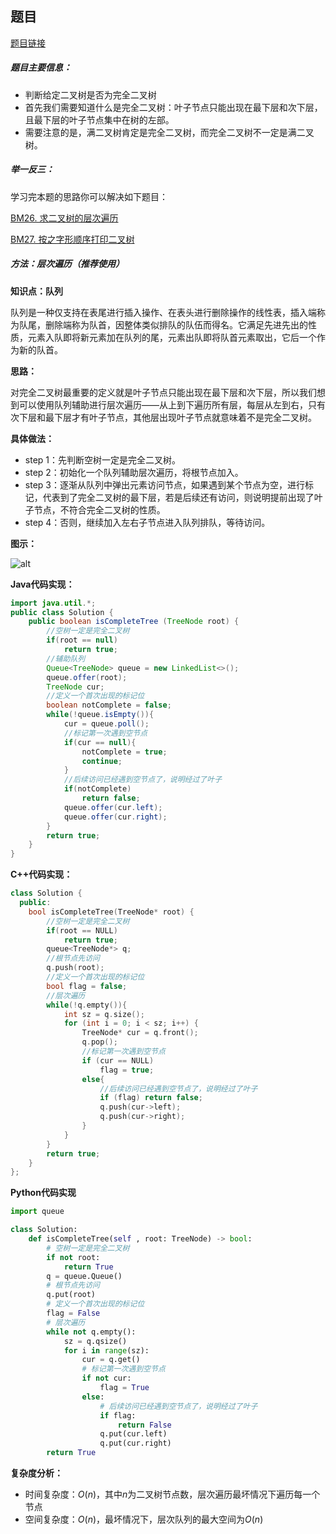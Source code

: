 ## 题目
[题目链接](https://www.nowcoder.com/practice/8daa4dff9e36409abba2adbe413d6fae?tpId=196&tqId=2299105&sourceUrl=/exam/oj&channenl=wgithub&fromPut=wgithub)

##### 题目主要信息：

- 判断给定二叉树是否为完全二叉树
- 首先我们需要知道什么是完全二叉树：叶子节点只能出现在最下层和次下层，且最下层的叶子节点集中在树的左部。
- 需要注意的是，满二叉树肯定是完全二叉树，而完全二叉树不一定是满二叉树。

##### 举一反三：

学习完本题的思路你可以解决如下题目：

[BM26. 求二叉树的层次遍历](https://www.nowcoder.com/practice/04a5560e43e24e9db4595865dc9c63a3?tpId=295&tqId=644)

[BM27. 按之字形顺序打印二叉树](https://www.nowcoder.com/practice/91b69814117f4e8097390d107d2efbe0?tpId=295&tqId=23454)


##### 方法：层次遍历（推荐使用）

**知识点：队列**

队列是一种仅支持在表尾进行插入操作、在表头进行删除操作的线性表，插入端称为队尾，删除端称为队首，因整体类似排队的队伍而得名。它满足先进先出的性质，元素入队即将新元素加在队列的尾，元素出队即将队首元素取出，它后一个作为新的队首。

**思路：**

对完全二叉树最重要的定义就是叶子节点只能出现在最下层和次下层，所以我们想到可以使用队列辅助进行层次遍历——从上到下遍历所有层，每层从左到右，只有次下层和最下层才有叶子节点，其他层出现叶子节点就意味着不是完全二叉树。

**具体做法：**

- step 1：先判断空树一定是完全二叉树。
- step 2：初始化一个队列辅助层次遍历，将根节点加入。
- step 3：逐渐从队列中弹出元素访问节点，如果遇到某个节点为空，进行标记，代表到了完全二叉树的最下层，若是后续还有访问，则说明提前出现了叶子节点，不符合完全二叉树的性质。
- step 4：否则，继续加入左右子节点进入队列排队，等待访问。

**图示：**

![alt](https://uploadfiles.nowcoder.com/images/20210720/397721558_1626784833699/07986E476EB2CECD3C5F81D0BCADBE12)

**Java代码实现：**
```java
import java.util.*;
public class Solution {
    public boolean isCompleteTree (TreeNode root) {
        //空树一定是完全二叉树
        if(root == null) 
            return true;
        //辅助队列
        Queue<TreeNode> queue = new LinkedList<>(); 
        queue.offer(root);
        TreeNode cur;
        //定义一个首次出现的标记位
        boolean notComplete = false;
        while(!queue.isEmpty()){
            cur = queue.poll();
            //标记第一次遇到空节点
            if(cur == null){ 
                notComplete = true;
                continue;
            }
            //后续访问已经遇到空节点了，说明经过了叶子
            if(notComplete) 
                return false;
            queue.offer(cur.left);
            queue.offer(cur.right);
        }
        return true;
    }
}
```
**C++代码实现：**
```cpp
class Solution {
  public:
    bool isCompleteTree(TreeNode* root) {
        //空树一定是完全二叉树
        if(root == NULL) 
            return true;
        queue<TreeNode*> q;
        //根节点先访问
        q.push(root); 
        //定义一个首次出现的标记位
        bool flag = false; 
        //层次遍历
        while(!q.empty()){ 
            int sz = q.size();
            for (int i = 0; i < sz; i++) {
                TreeNode* cur = q.front();
                q.pop();
                //标记第一次遇到空节点
                if (cur == NULL) 
                    flag = true; 
                else{
                    //后续访问已经遇到空节点了，说明经过了叶子
                    if (flag) return false;
                    q.push(cur->left);
                    q.push(cur->right);
                }
            }
        }
        return true;
    }
};
```
**Python代码实现**
```py
import queue

class Solution:
    def isCompleteTree(self , root: TreeNode) -> bool:
        # 空树一定是完全二叉树
        if not root:  
            return True
        q = queue.Queue()
        # 根节点先访问
        q.put(root) 
        # 定义一个首次出现的标记位
        flag = False 
        # 层次遍历
        while not q.empty(): 
            sz = q.qsize()
            for i in range(sz):
                cur = q.get()
                # 标记第一次遇到空节点
                if not cur: 
                    flag = True
                else:
                    # 后续访问已经遇到空节点了，说明经过了叶子
                    if flag:
                        return False
                    q.put(cur.left)
                    q.put(cur.right)
        return True
```

**复杂度分析：**
- 时间复杂度：$O(n)$，其中$n$为二叉树节点数，层次遍历最坏情况下遍历每一个节点
- 空间复杂度：$O(n)$，最坏情况下，层次队列的最大空间为$O(n)$